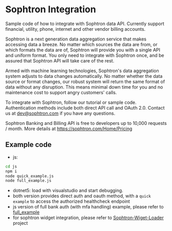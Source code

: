 # Sophtron Integration
Sample code of how to integrate with Sophtron data API. Currently support financial, utility, phone, internet and other vendor billing accounts.

Sophtron is a next generation data aggregation service that makes accessing data a breeze. No matter which sources the data are from, or which formats the data are of, Sophtron will provide you with a single API and uniform format. You only need to integrate with Sophtron once, and be assured that Sophtron API will take care of the rest. 

Armed with machine learning technologies, Sophtron's data aggregation system adjusts to data changes automatically. No matter whether the data source or format changes, our robust system will return the same format of data without any disruption. This means minimal down time for you and no maintenance cost to support angry customers' calls.

To integrate with Sophtron, follow our tutorial or sample code. Authentication methods include both direct API call and OAuth 2.0. Contact us at dev@sophtron.com if you have any questions.

Sophtron Banking and Billing API is free to developers up to 10,000 requests / month. More details at https://sophtron.com/Home/Pricing

## Example code
- js:
```bash
cd js
npm i
node quick_example.js
node full_example.js
```
- dotnet5: load with visualstudio and start debugging.
- both version provides direct auth and oauth method, with a `quick example` to access the authorized healthcheck endpoint
- js version of full bank auth (with mfa handling) example, please refer to [full_example](js/full_example.js)
- for sophtron widget integration, please refer to [Sophtron-Wiget-Loader](https://github.com/sophtron/sophtron-widget-loader) project
